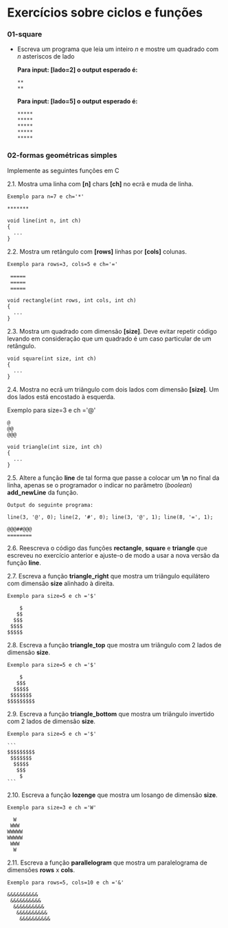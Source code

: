 # Exercícios sobre ciclos e funções

### 01-square
- Escreva um programa que leia um inteiro *n* e mostre um quadrado com *n* asteriscos de lado

  **Para input: [lado=2]  o output esperado é:**
  ```
  **
  **
  ```
    
  **Para input: [lado=5]  o output esperado é:**
  ```
  *****
  *****
  *****
  *****
  *****
  ```
  
### 02-formas geométricas simples
Implemente as seguintes funções em C

2.1. Mostra uma linha com **[n]** chars **[ch]** no ecrã e muda de linha.

   `Exemplo para n=7 e ch='*'`

   `*******`

   ```
   void line(int n, int ch)
   {
     ...
   }
   ```

2.2. Mostra um retângulo com **[rows]** linhas por **[cols]** colunas.

   `Exemplo para rows=3, cols=5 e ch='='`
  ```
   =====
   =====
   =====
  ```
 
```
void rectangle(int rows, int cols, int ch)
{
  ...
}
```

2.3. Mostra um quadrado com dimensão **[size]**.
Deve evitar repetir código levando em consideração que um quadrado é um caso particular de um retângulo.

```
void square(int size, int ch)
{
  ...
}
```

2.4. Mostra no ecrã um triângulo com dois lados com dimensão **[size]**. Um dos lados está encostado à esquerda. 

   Exemplo para size=3 e ch ='@' 
```
@
@@
@@@
```

```
void triangle(int size, int ch)
{
  ...    
}
```

2.5. Altere a função **line** de tal forma que passe a colocar um **\n** no final da linha, apenas se o programador o indicar no parâmetro (*boolean*) **add_newLine** da função.

   `Output do seguinte programa:`

   `line(3, '@', 0); line(2, '#', 0); line(3, '@', 1); line(8, '=', 1); `

  ```
@@@##@@@
========
  ```

2.6. Reescreva o código das funções **rectangle**, **square** e **triangle** que escreveu no exercício anterior e ajuste-o de modo a usar a nova versão da função **line**.

2.7. Escreva a função **triangle_right** que mostra um triângulo equilátero com dimensão **size** alinhado à direita.

   `Exemplo para size=5 e ch ='$' `

   ``` 
       $
      $$
     $$$
    $$$$
   $$$$$
   ```

2.8. Escreva a função **triangle_top** que mostra um triângulo com 2 lados de dimensão **size**.

   `Exemplo para size=5 e ch ='$' `

   ``` 
       $
      $$$
     $$$$$
    $$$$$$$
   $$$$$$$$$
   ```

2.9. Escreva a função **triangle_bottom** que mostra um triângulo invertido com 2 lados de dimensão **size**.

   `Exemplo para size=5 e ch ='$' `

    ``` 
    $$$$$$$$$
     $$$$$$$
      $$$$$
       $$$
        $
    ```

2.10. Escreva a função **lozenge** que mostra um losango de dimensão **size**.

`Exemplo para size=3 e ch ='W' `

``` 
  W
 WWW
WWWWW
WWWWW
 WWW
  W
```

2.11. Escreva a função **parallelogram** que mostra um paralelograma de dimensões **rows** x **cols**.

`Exemplo para rows=5, cols=10 e ch ='&' `

``` 
&&&&&&&&&&
 &&&&&&&&&&
  &&&&&&&&&&
   &&&&&&&&&&
    &&&&&&&&&&
```
